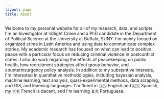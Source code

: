 ```yaml
---
layout: page
title: About
---
```


Welcome to my personal website for all of my research, data, and scripts. I'm an Investigator at InSight Crime and a PhD candidate in the Department of Political Science at the University at Buffalo, SUNY. I'm mainly focued on organized crime in Latin America and using data to communicate complex stories. My academic research has focused on what can lead to positive peace with a particular focus on reducing criminal violence in postconflict states. I also do work regarding the effects of peacekeeping on public health, how recruitment strategies affect group behavior, and counterinsurgency policy analysis. In addition to my substantive interests, I'm interested in quantitative methodologies, including bayesian analysis, machine learning, text analysis, quasi-experimental methods, data scraping, and GIS, and leaening languages. I'm fluent in 🇺🇸 English and 🇺🇾 Spanish, my 🇫🇷 French is decent, and I'm learning 🇧🇷 Portuguese.


